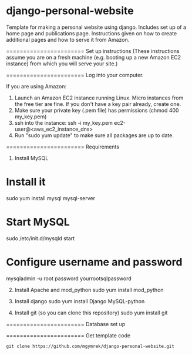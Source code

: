 django-personal-website
=======================

Template for making a personal website using django. Includes set up of a home page and publications page. Instructions given on how to create additional pages and how to serve it from Amazon.

=======================
Set up instructions
(These instructions assume you are on a fresh machine (e.g. booting up a new Amazon EC2 instance) from which you will serve your site.)

=======================
Log into your computer.

If you are using Amazon:
1. Launch an Amazon EC2 instance running Linux. Micro instances from the free tier are fine. If you don't have a key pair already, create one.
2. Make sure your private key (.pem file) has permissions (chmod 400 my_key.pem)
3. ssh into the instance: ssh -i my_key.pem ec2-user@<aws_ec2_instance_dns>
4. Run "sudo yum update" to make sure all packages are up to date.

=======================
Requirements

1. Install MySQL
# Install it
sudo yum install mysql mysql-server
# Start MySQL
sudo /etc/init.d/mysqld start
# Configure username and password
mysqladmin -u root password yourrootsqlpassword

2. Install Apache and mod_python
sudo yum install mod_python

3. Install django
sudo yum install Django MySQL-python

4. Install git (so you can clone this repository)
sudo yum install git

=======================
Database set up

=======================
Get template code

```
git clone https://github.com/mgymrek/django-personal-website.git
```





